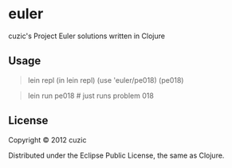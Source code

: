 # euler

cuzic's Project Euler solutions written in Clojure

## Usage

> lein repl
(in lein repl)
> (use 'euler/pe018)
> (pe018)

> lein run pe018 # just runs problem 018

## License

Copyright © 2012 cuzic

Distributed under the Eclipse Public License, the same as Clojure.
